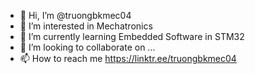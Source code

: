 - 👋 Hi, I’m @truongbkmec04
- 👀 I’m interested in Mechatronics
- 🌱 I’m currently learning Embedded Software in STM32
- 💞️ I’m looking to collaborate on ...
- 📫 How to reach me https://linktr.ee/truongbkmec04

<!---
truongbkmec04/truongbkmec04 is a ✨ special ✨ repository because its `README.md` (this file) appears on your GitHub profile.
You can click the Preview link to take a look at your changes.
--->
